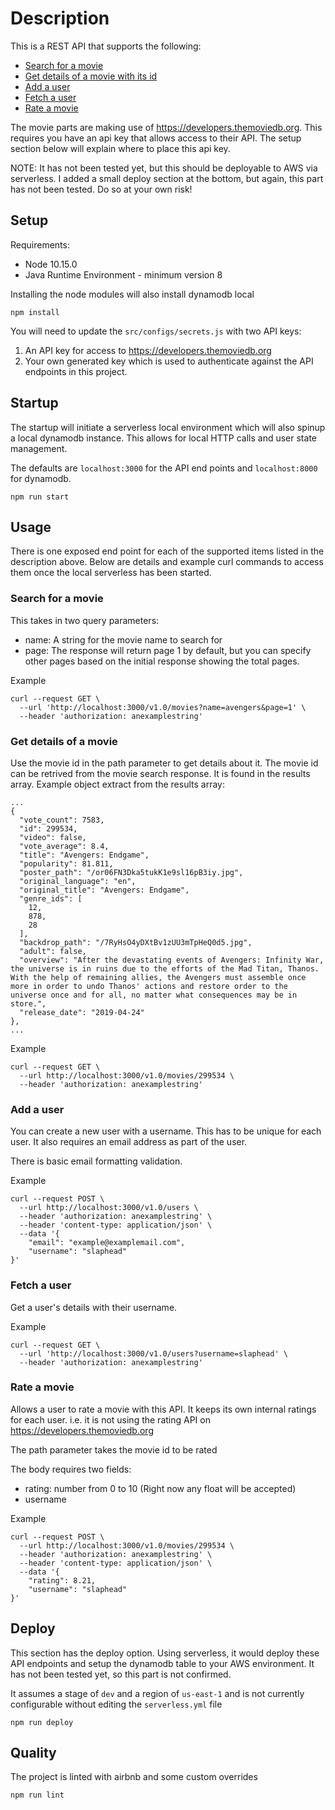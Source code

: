 # Description
This is a REST API that supports the following:
- [Search for a movie](#search-for-a-movie)
- [Get details of a movie with its id](#get-details-of-a-movie)
- [Add a user](#add-a-user)
- [Fetch a user](#fetch-a-user)
- [Rate a movie](#rate-a-movie)

The movie parts are making use of https://developers.themoviedb.org. This requires you have an api key that allows access to their API. The setup section below will explain where to place this api key.

NOTE: It has not been tested yet, but this should be deployable to AWS via serverless. I added a small deploy section at the bottom, but again, this part has not been tested. Do so at your own risk!

## Setup
Requirements:
- Node 10.15.0
- Java Runtime Environment - minimum version 8

Installing the node modules will also install dynamodb local

```
npm install
```

You will need to update the `src/configs/secrets.js` with two API keys:

1. An API key for access to https://developers.themoviedb.org
2. Your own generated key which is used to authenticate against the API endpoints in this project.

## Startup
The startup will initiate a serverless local environment which will also spinup a local dynamodb instance. This allows for local HTTP calls and user state management.

The defaults are `localhost:3000` for the API end points and `localhost:8000` for dynamodb.

```
npm run start
```

## Usage
There is one exposed end point for each of the supported items listed in the description above. Below are details and example curl commands to access them once the local serverless has been started.

### Search for a movie
This takes in two query parameters:
- name: A string for the movie name to search for
- page: The response will return page 1 by default, but you can specify other pages based on the initial response showing the total pages.

Example
```
curl --request GET \
  --url 'http://localhost:3000/v1.0/movies?name=avengers&page=1' \
  --header 'authorization: anexamplestring'
```

### Get details of a movie
Use the movie id in the path parameter to get details about it. The movie id can be retrived from the movie search response. It is found in the results array. Example object extract from the results array:
```
...
{
  "vote_count": 7583,
  "id": 299534,
  "video": false,
  "vote_average": 8.4,
  "title": "Avengers: Endgame",
  "popularity": 81.811,
  "poster_path": "/or06FN3Dka5tukK1e9sl16pB3iy.jpg",
  "original_language": "en",
  "original_title": "Avengers: Endgame",
  "genre_ids": [
    12,
    878,
    28
  ],
  "backdrop_path": "/7RyHsO4yDXtBv1zUU3mTpHeQ0d5.jpg",
  "adult": false,
  "overview": "After the devastating events of Avengers: Infinity War, the universe is in ruins due to the efforts of the Mad Titan, Thanos. With the help of remaining allies, the Avengers must assemble once more in order to undo Thanos' actions and restore order to the universe once and for all, no matter what consequences may be in store.",
  "release_date": "2019-04-24"
},
...
```

Example
```
curl --request GET \
  --url http://localhost:3000/v1.0/movies/299534 \
  --header 'authorization: anexamplestring'
```

### Add a user
You can create a new user with a username. This has to be unique for each user. It also requires an email address as part of the user.

There is basic email formatting validation.

Example
```
curl --request POST \
  --url http://localhost:3000/v1.0/users \
  --header 'authorization: anexamplestring' \
  --header 'content-type: application/json' \
  --data '{
	"email": "example@examplemail.com",
	"username": "slaphead"
}'
```

### Fetch a user
Get a user's details with their username.

Example
```
curl --request GET \
  --url 'http://localhost:3000/v1.0/users?username=slaphead' \
  --header 'authorization: anexamplestring'
```

### Rate a movie
Allows a user to rate a movie with this API. It keeps its own internal ratings for each user. i.e. it is not using the rating API on https://developers.themoviedb.org

The path parameter takes the movie id to be rated

The body requires two fields:
- rating: number from 0 to 10 (Right now any float will be accepted)
- username

Example
```
curl --request POST \
  --url http://localhost:3000/v1.0/movies/299534 \
  --header 'authorization: anexamplestring' \
  --header 'content-type: application/json' \
  --data '{
	"rating": 8.21,
	"username": "slaphead"
}'
```

## Deploy
This section has the deploy option. Using serverless, it would deploy these API endpoints and setup the dynamodb table to your AWS environment. It has not been tested yet, so this part is not confirmed.

It assumes a stage of `dev` and a region of `us-east-1` and is not currently configurable without editing the `serverless.yml` file
```
npm run deploy
```

## Quality
The project is linted with airbnb and some custom overrides
```
npm run lint
```